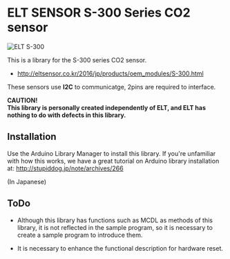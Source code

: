 # ELT SENSOR S-300 Series CO2 sensor

![ELT S-300](http://eltsensor.co.kr/2016/jp/images/sub/prod/oem_modules/co2-smallest-sensors-module.jpg)

This is a library for the S-300 series CO2 sensor.

- http://eltsensor.co.kr/2016/jp/products/oem_modules/S-300.html

These sensors use **I2C** to communicatge, 2pins are required to interface.

**CAUTION!**  
**This library is personally created independently of ELT, and ELT has nothing to do with defects in this library.**

## Installation

Use the Arduino Library Manager to install this library. If you're unfamiliar
with how this works, we have a great tutorial on Arduino library installation
at: http://stupiddog.jp/note/archives/266

(In Japanese)

## ToDo

 - Although this library has functions such as MCDL as methods of this library, it is not reflected in the sample program, so it is necessary to create a sample program to introduce them.

 - It is necessary to enhance the functional description for hardware reset.
